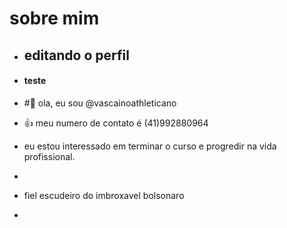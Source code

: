  # sobre mim

- ## editando o perfil

- #### teste
- #👋 ola, eu sou @vascainoathleticano
- :+1: meu numero de contato é (41)992880964
- eu estou interessado em terminar o curso e progredir na vida profissional.
- 
- fiel escudeiro do imbroxavel bolsonaro
- 




